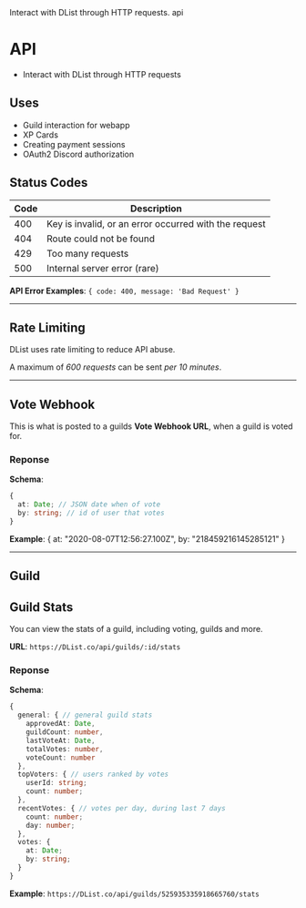 <title>API</title>
<description>Interact with DList through HTTP requests.</description>
<url>api</url>

# API
- Interact with DList through HTTP requests

## Uses
- Guild interaction for webapp
- XP Cards
- Creating payment sessions
- OAuth2 Discord authorization

## Status Codes
Code | Description
-----|-------------
400  | Key is invalid, or an error occurred with the request
404  | Route could not be found
429  | Too many requests
500  | Internal server error (rare)

**API Error Examples**:
`{ code: 400, message: 'Bad Request' }`

---

## Rate Limiting
DList uses rate limiting to reduce API abuse.

A maximum of *600 requests* can be sent *per 10 minutes*.

---

## Vote Webhook
This is what is posted to a guilds **Vote Webhook URL**, when a guild is voted for.

### Reponse

**Schema**:
```ts
{
  at: Date; // JSON date when of vote
  by: string; // id of user that votes
}
```

**Example**:
{
  at: "2020-08-07T12:56:27.100Z",
  by: "218459216145285121"
}

---

## Guild 

## Guild Stats
You can view the stats of a guild, including voting, guilds and more.

**URL**: `https://DList.co/api/guilds/:id/stats`

### Reponse

**Schema**:
```ts
{
  general: { // general guild stats
    approvedAt: Date,
    guildCount: number,
    lastVoteAt: Date,
    totalVotes: number,
    voteCount: number
  },
  topVoters: { // users ranked by votes
    userId: string;
    count: number;
  },
  recentVotes: { // votes per day, during last 7 days
    count: number;
    day: number;
  },
  votes: {
    at: Date;
    by: string;
  }
}
```

**Example**: `https://DList.co/api/guilds/525935335918665760/stats`